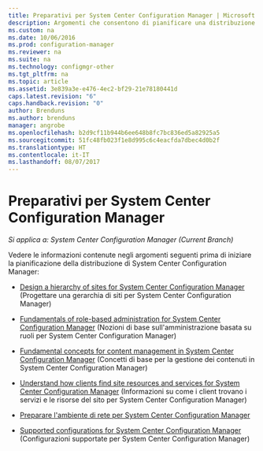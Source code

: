 ```yaml
---
title: Preparativi per System Center Configuration Manager | Microsoft Docs
description: Argomenti che consentono di pianificare una distribuzione di System Center Configuration Manager.
ms.custom: na
ms.date: 10/06/2016
ms.prod: configuration-manager
ms.reviewer: na
ms.suite: na
ms.technology: configmgr-other
ms.tgt_pltfrm: na
ms.topic: article
ms.assetid: 3e839a3e-e476-4ec2-bf29-21e78180441d
caps.latest.revision: "6"
caps.handback.revision: "0"
author: Brenduns
ms.author: brenduns
manager: angrobe
ms.openlocfilehash: b2d9cf11b944b6ee648b8fc7bc836ed5a82925a5
ms.sourcegitcommit: 51fc48fb023f1e8d995c6c4eacfda7dbec4d0b2f
ms.translationtype: HT
ms.contentlocale: it-IT
ms.lasthandoff: 08/07/2017
---
```

# <a name="get-ready-for-system-center-configuration-manager"></a>Preparativi per System Center Configuration Manager

*Si applica a: System Center Configuration Manager (Current Branch)*

Vedere le informazioni contenute negli argomenti seguenti prima di iniziare la pianificazione della distribuzione di System Center Configuration Manager:  


  -   [Design a hierarchy of sites for System Center Configuration Manager](../../core/plan-design/hierarchy/design-a-hierarchy-of-sites.md) (Progettare una gerarchia di siti per System Center Configuration Manager)  

  -   [Fundamentals of role-based administration for System Center Configuration Manager](../../core/understand/fundamentals-of-role-based-administration.md) (Nozioni di base sull'amministrazione basata su ruoli per System Center Configuration Manager)  

  -   [Fundamental concepts for content management in System Center Configuration Manager](../../core/plan-design/hierarchy/fundamental-concepts-for-content-management.md) (Concetti di base per la gestione dei contenuti in System Center Configuration Manager)  

  -   [Understand how clients find site resources and services for System Center Configuration Manager](../../core/plan-design/hierarchy/understand-how-clients-find-site-resources-and-services.md) (Informazioni su come i client trovano i servizi e le risorse del sito per System Center Configuration Manager)  

-   [Preparare l'ambiente di rete per System Center Configuration Manager](/sccm/core/plan-design/network/configure-firewalls-ports-domains)  

-   [Supported configurations for System Center Configuration Manager](../../core/plan-design/configs/supported-configurations.md) (Configurazioni supportate per System Center Configuration Manager)  

